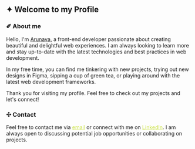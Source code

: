 
## ✦  Welcome to my Profile 



### ✐ About me

Hello, I'm [Arunava](https://arunava.dev), a front-end developer passionate about creating beautiful and delightful web experiences. I am always looking to learn more and stay up-to-date with the latest technologies and best practices in web development.

In my free time, you can find me tinkering with new projects, trying out new designs in Figma, sipping a cup of green tea, or playing around with the latest web development frameworks.

Thank you for visiting my profile. Feel free to check out my projects and let's connect!


### ✣ Contact

Feel free to contact me via <a style="color:#CBE245" href="mailto:this.is.arunava.b@gmail.com">email</a> or connect with me on <a style="color:#CBE245" href="mailto:this.is.arunava.b@gmail.com">LinkedIn</a>. I am always open to discussing potential job opportunities or collaborating on projects.



